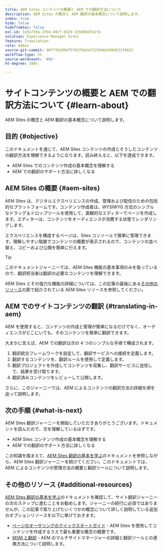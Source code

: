```yaml
---
title: AEM Sites コンテンツの概要と AEM での翻訳方法について
description: AEM Sites の概念と AEM 翻訳の基本概念について説明します。
index: true
hide: false
hidefromtoc: false
exl-id: 1e5e739a-1fbd-49cf-b529-335696d7e2f4
solution: Experience Manager Sites
feature: Translation
role: Admin
source-git-commit: 90f7f6209df5f837583a7225940a5984551f6622
workflow-type: ht
source-wordcount: '491'
ht-degree: 100%

---
```


# サイトコンテンツの概要と AEM での翻訳方法について {#learn-about}

AEM Sites の概念と AEM 翻訳の基本概念について説明します。

## 目的 {#objective}

このドキュメントを通じて、AEM Sites コンテンツの作成とそうしたコンテンツの翻訳方法を理解できるようになります。読み終えると、以下を達成できます。

* AEM Sites でのコンテンツ作成の基本概念を理解する
* AEM での翻訳のサポート方法に詳しくなる

## AEM Sites の概要 {#aem-sites}

AEM Sites は、デジタルエクスペリエンスの作成、管理および配信のための包括的なプラットフォームです。コンテンツ作成者は、WYSIWYG 方式のシンプルなドラッグ＆ドロップツールを使用して、直観的なエディターでページを作成します。エディターは、コンテンツをオーディエンスが消費する状態でレンダリングします。

エクスペリエンスを構成するページは、Sites コンソールで簡単に管理できます。理解しやすい階層でコンテンツの概要が表示されるので、コンテンツの並べ替え、コピーおよび公開を簡単に行えます。

>[!TIP]
>
>このドキュメントジャーニーでは、AEM Sites 機能の基本事項のみを扱っているので、翻訳担当者は翻訳の必要なコンテンツを理解できます。
>
>AEM Sites とその強力な機能の詳細については、この記事の最後にある[その他のリソース](#additional-information)の節で紹介されている AEM Sites リソースを参照してください。

## AEM でのサイトコンテンツの翻訳 {#translating-in-aem}

AEM を使用すると、コンテンツの作成と管理が簡単になるだけでなく、オーディエンスがどこにいても、そのコンテンツを簡単に翻訳できます。

大まかに言えば、AEM での翻訳は次の 4 つのシンプルな手順で構成されます。

1. 翻訳統合フレームワークを設定して、翻訳サービスへの接続を定義します。
1. 翻訳するコンテンツを、翻訳ルールを使用して定義します。
1. 翻訳プロジェクトを作成してコンテンツを収集し、翻訳サービスに送信して、結果を受け取ります。
1. 翻訳済みコンテンツをレビューして公開します。


さらに、このジャーニーでは、AEM によるコンテンツの翻訳方法の詳細を順を追って説明します。

## 次の手順 {#what-is-next}

AEM Sites 翻訳ジャーニーを開始していただきありがとうございます。ドキュメントを読んだので、次を理解しているはずです。

* AEM Sites コンテンツ作成の基本概念を理解する
* AEM での翻訳のサポート方法に詳しくなる

この知識を踏まえて、[AEM Sites 翻訳の基本を学ぶ](getting-started.md)のドキュメントを参照しながら、AEM Sites 翻訳ジャーニーを続けてください。このドキュメントでは、AEM によるコンテンツの管理方法の概要と翻訳ツールについて説明します。

## その他のリソース {#additional-resources}

[AEM Sites 翻訳の基本を学ぶ](getting-started.md)のドキュメントを確認して、サイト翻訳ジャーニーの次のステップに進むことをお勧めします。ジャーニーの続行に必須ではありませんが、この記事で取り上げたいくつかの概念について詳しく説明している追加のオプションリソースを以下に挙げておきます。

* [ページのオーサリングのクイックスタートガイド](/help/sites-cloud/authoring/quick-start.md) - AEM Sites を使用してコンテンツを作成するうえで最も重要な概念の概要です。
* [MSM と翻訳](/help/sites-cloud/administering/msm-and-translation.md) - AEM のマルチサイトマネージャーの詳細と翻訳ツールとの連携方法について説明します。
